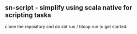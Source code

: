 ## sn-script - simplify using scala native for scripting tasks

clone the repository and do sbt run / bloop run to get started.
